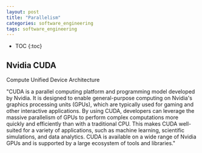```yaml
---
layout: post
title: "Parallelism"
categories: software_engineering
tags: software_engineering
---
```


* TOC
{:toc}



## Nvidia CUDA

Compute Unified Device Architecture

"CUDA is a parallel computing platform and programming model developed by Nvidia. It is designed to enable general-purpose computing on Nvidia's graphics processing units (GPUs), which are typically used for gaming and other interactive applications. By using CUDA, developers can leverage the massive parallelism of GPUs to perform complex computations more quickly and efficiently than with a traditional CPU. This makes CUDA well-suited for a variety of applications, such as machine learning, scientific simulations, and data analytics. CUDA is available on a wide range of Nvidia GPUs and is supported by a large ecosystem of tools and libraries."


